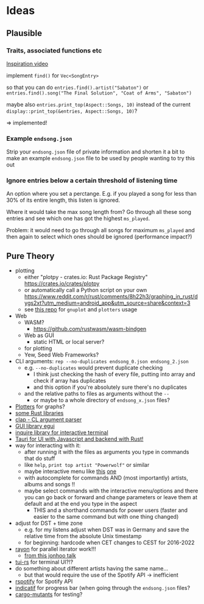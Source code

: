 # Ideas

## Plausible

### Traits, associated functions etc

[Inspiration video](https://youtu.be/bnnacleqg6k)

implement `find()` for `Vec<SongEntry>`

so that you can do `entries.find().artist("Sabaton")`
or `entries.find().song("The Final Solution", "Coat of Arms", "Sabaton")`

maybe also `entries.print_top(Aspect::Songs, 10)` instead of the current
`display::print_top(&entries, Aspect::Songs, 10)`?

=> implemented!

### Example `endsong.json`

Strip your `endsong.json` file of private information and shorten it a bit
to make an example `endsong.json` file to be used by people wanting to try this out

### Ignore entries below a certain threshold of listening time

An option where you set a perctange. E.g. if you played a song for less than 30% of its entire length, this listen is ignored.

Where it would take the max song length from? Go through all these song entries and see which one has got the
highest `ms_played`.

Problem: it would need to go through all songs for maximum `ms_played` and then again to select which ones should be ignored (performance impact?)

## Pure Theory

- plotting
  - either "plotpy - crates.io: Rust Package Registry" <https://crates.io/crates/plotpy>
  - or automatically call a Python script on your own <https://www.reddit.com/r/rust/comments/8h22h3/graphing_in_rust/dygs2xt?utm_medium=android_app&utm_source=share&context=3>
  - see [this repo](https://github.com/bheisler/cargo-criterion) for `gnuplot` and `plotters` usage
- Web
  - WASM?
    - <https://github.com/rustwasm/wasm-bindgen>
  - Web as GUI
    - static HTML or local server?
  - for plotting
  - Yew, Seed Web Frameworks?
- CLI arguments: `rep --no-duplicates endsong_0.json endsong_2.json`
  - e.g. `--no-duplicates` would prevent duplicate checking
    - I think just checking the hash of every file, putting into array and check if array has duplicates
    - and this option if you're absolutely sure there's no duplicates
  - and the relative paths to files as arguments without the `--`
    - or maybe to a whole directory of `endsong_x.json` files?
- [Plotters](https://old.reddit.com/r/rust/comments/ude3lz/plotters_is_back/) for graphs?
- [some Rust libraries](https://old.reddit.com/r/rust/comments/uevmnx/what_crates_would_you_consider_essential/)
- [clap - CL argument parser](https://docs.rs/clap/latest/clap/)
- [GUI library egui](https://old.reddit.com/r/rust/comments/ugefgv/egui_018_released/)
- [inquire library for interactive terminal](https://docs.rs/inquire/latest/inquire/)
- [Tauri for UI with Javascript and backend with Rust!](https://youtu.be/-X8evddpu7M)
- way for interacting with it:
  - after running it with the files as arguments you type in commands that do stuff
  - like `help`, `print top artist "Powerwolf"` or similar
  - maybe interactive menu like [this](https://code.visualstudio.com/api/extension-guides/color-theme#create-a-new-color-theme) [one](https://code.visualstudio.com/assets/api/extension-guides/color-theme/yocode-colortheme.png)
  - with autocomplete for commands AND (most importantly) artists, albums and songs !!
  - maybe select commands with the interactive menu/options and there you can go back or forward and change parameters or leave them at default and at the end you type in the aspect
    - THIS and a shorthand commands for power users (faster and easier to the same command but with one thing changed)
- adjust for DST + time zone
  - e.g. for my listens adjust when DST was in Germany and save the relative time from the absolute Unix timestamp
  - for beginning: hardcode when CET changes to CEST for 2016-2022
- [rayon](https://github.com/rayon-rs/rayon) for parallel iterator work!!!
  - [from this jonhoo talk](https://youtu.be/DnT-LUQgc7s?t=1516)
- [tui-rs](https://github.com/fdehau/tui-rs) for terminal UI?!?
- do something about different artists having the same name...
  - but that would require the use of the Spotify API -> inefficient
- [rspotify](https://github.com/ramsayleung/rspotify) for Spotify API
- [indicatif](https://old.reddit.com/r/rust/comments/wbswks/indicatif_017_reduces_overhead_95x/) for progress bar (when going through the `endsong.json` files?
- [cargo-mutants](https://old.reddit.com/r/rust/comments/wc2xqd/cargomutants_029_finds_poorlytested_code_faster/) for testing?
